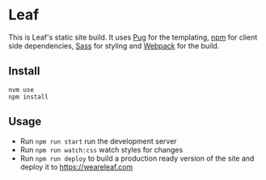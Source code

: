 # Leaf

This is Leaf's static site build. It uses [Pug](https://pugjs.org/api/getting-started.html) for the templating, [npm](https://www.npmjs.com/) for client side dependencies, [Sass](https://sass-lang.com/) for styling and [Webpack](https://webpack.js.org) for the build.

## Install

```
nvm use
npm install
```

## Usage

- Run `npm run start` run the development server
- Run `npm run watch:css` watch styles for changes
- Run `npm run deploy` to build a production ready version of the site and deploy it to https://weareleaf.com
